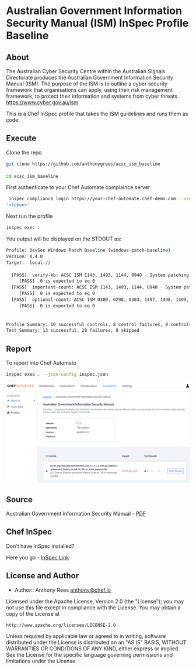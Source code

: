 # Australian Government Information Security Manual (ISM) InSpec Profile Baseline

## About
The Australian Cyber Security Centre within the Australian Signals Directorate produces the Australian Government Information Security Manual (ISM). The purpose of the ISM is to outline a cyber security framework that organisations can apply, using their risk management framework, to protect their information and systems from cyber threats.
https://www.cyber.gov.au/ism

This is a Chef InSpec profile that takes the ISM guidelines and runs them as code.

## Execute
Clone the repo
```bash
git clone https://github.com/anthonygrees/acsc_ism_baseline

cd acsc_ism_baseline
```

First authenticate to your Chef Automate complaince server
```bash
 inspec compliance login https://your-chef-automate.chef-demo.com --user workstation-1 --insecure --token
'<token>'
```

Next run the profile
```bash
inspec exec .
```
You output will be displayed on the STDOUT as:
```bash
Profile: DevSec Windows Patch Baseline (windows-patch-baseline)
Version: 0.4.0
Target:  local://

  [PASS]  verify-kb: ACSC ISM 1143, 1493, 1144, 0940 - System patching
     [PASS]  0 is expected to eq 0
  [PASS]  important-count: ACSC ISM 1143, 1493, 1144, 0940 - System patching
     [PASS]  0 is expected to eq 0
  [PASS]  optional-count: ACSC ISM 0300, 0298, 0303, 1497, 1498, 1499, 1500 - System patching
     [PASS]  0 is expected to eq 0


Profile Summary: 10 successful controls, 8 control failures, 0 controls skipped
Test Summary: 13 successful, 28 failures, 0 skipped
```

## Report
To report into Chef Automate
```bash
inspec exec . --json-config inspec.json
```

![ISM Report](/images/ism-report.png)

## Source
Australian Government Information Security Manual - [PDF](https://www.cyber.gov.au/sites/default/files/2020-06/ISM%20-%20List%20of%20Security%20Controls%20%28June%202020%29.xml)

## Chef InSpec
Don't have InSpec installed? 

Here you go - [InSpec Link](https://downloads.chef.io/inspec)

## License and Author

* Author:: Anthony Rees <anthony@chef.io>

Licensed under the Apache License, Version 2.0 (the "License");
you may not use this file except in compliance with the License.
You may obtain a copy of the License at

    http://www.apache.org/licenses/LICENSE-2.0

Unless required by applicable law or agreed to in writing, software
distributed under the License is distributed on an "AS IS" BASIS,
WITHOUT WARRANTIES OR CONDITIONS OF ANY KIND, either express or implied.
See the License for the specific language governing permissions and
limitations under the License.
